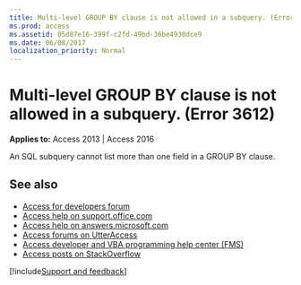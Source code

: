 ```yaml
---
title: Multi-level GROUP BY clause is not allowed in a subquery. (Error 3612)
ms.prod: access
ms.assetid: 05d87e16-399f-c2fd-49bd-36be4930dce9
ms.date: 06/08/2017
localization_priority: Normal
---
```



# Multi-level GROUP BY clause is not allowed in a subquery. (Error 3612)

  

**Applies to:** Access 2013 | Access 2016

An SQL subquery cannot list more than one field in a GROUP BY clause.

## See also

- [Access for developers forum](https://social.msdn.microsoft.com/Forums/office/home?forum=accessdev)
- [Access help on support.office.com](https://support.office.com/search/results?query=Access)
- [Access help on answers.microsoft.com](https://answers.microsoft.com/)
- [Access forums on UtterAccess](https://www.utteraccess.com/forum/index.php?act=idx)
- [Access developer and VBA programming help center (FMS)](https://www.fmsinc.com/MicrosoftAccess/developer/)
- [Access posts on StackOverflow](https://stackoverflow.com/questions/tagged/ms-access)

[!include[Support and feedback](~/includes/feedback-boilerplate.md)]